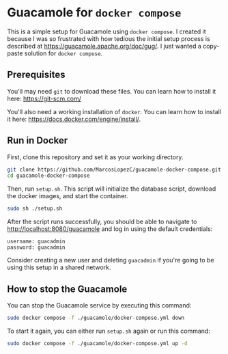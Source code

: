 # Guacamole for `docker compose`

This is a simple setup for Guacamole using `docker compose`.
I created it because I was so frustrated with how tedious the initial setup process is described at <https://guacamole.apache.org/doc/gug/>.
I just wanted a copy-paste solution for `docker compose`.

## Prerequisites

You'll may need `git` to download these files.
You can learn how to install it here: <https://git-scm.com/>

You'll also need a working installation of `docker`.
You can learn how to install it here: <https://docs.docker.com/engine/install/>.

## Run in Docker

First, clone this repository and set it as your working directory.

```sh
git clone https://github.com/MarcosLopezC/guacamole-docker-compose.git
cd guacamole-docker-compose
```

Then, run `setup.sh`.
This script will initialize the database script, download the docker images, and start the container.

```sh
sudo sh ./setup.sh
```

After the script runs successfully, you should be able to navigate to <http://localhost:8080/guacamole> and log in using the default credentials:

```
username: guacadmin
password: guacadmin
```

Consider creating a new user and deleting `guacadmin` if you're going to be using this setup in a shared network.

## How to stop the Guacamole

You can stop the Guacamole service by executing this command:

```sh
sudo docker compose -f ./guacamole/docker-compose.yml down
```

To start it again, you can either run `setup.sh` again or run this command:

```sh
sudo docker compose -f ./guacamole/docker-compose.yml up -d
```